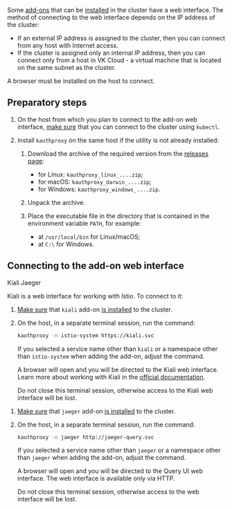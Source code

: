 Some [add-ons](../../concepts/addons-and-settings/addons) that can be [installed](../../service-management/addons/manage-addons) in the cluster have a web interface. The method of connecting to the web interface depends on the IP address of the cluster:

- If an external IP address is assigned to the cluster, then you can connect from any host with Internet access.
- If the cluster is assigned only an internal IP address, then you can connect only from a host in VK Cloud - a virtual machine that is located on the same subnet as the cluster.

A browser must be installed on the host to connect.

## Preparatory steps

1. On the host from which you plan to connect to the add-on web interface, [make sure](../kubectl#checking_the_connection_to_the_cluster) that you can connect to the cluster using `kubectl`.

1. Install `kauthproxy` on the same host if the utility is not already installed:

   1. Download the archive of the required version from the [releases page](https://github.com/int128/kauthproxy/releases):

      - for Linux: `kauthproxy_linux_....zip`;
      - for macOS: `kauthproxy_darwin_....zip`;
      - for Windows: `kauthproxy_windows_....zip`.

   1. Unpack the archive.

   1. Place the executable file in the directory that is contained in the environment variable `PATH`, for example:

      - at `/usr/local/bin` for Linux/macOS;
      - at `C:\` for Windows.

## Connecting to the add-on web interface

<tabs>
<tablist>
<tab>Kiali</tab>
<tab>Jaeger</tab>
</tablist>
<tabpanel>

Kiali is a web interface for working with Istio. To connect to it:

1. [Make sure](../../service-management/addons/manage-addons#viewing_addons) that `kiali` add-on [is installed](../../service-management/addons/advanced-installation/install-advanced-kiali) to the cluster.
1. On the host, in a separate terminal session, run the command:

   ```bash
   kauthproxy -n istio-system https://kiali.svc
   ```

   If you selected a service name other than `kiali` or a namespace other than `istio-system` when adding the add-on, adjust the command.

   A browser will open and you will be directed to the Kiali web interface. Learn more about working with Kiali in the [official documentation](https://kiali.io/docs/features/).

   <warn>

   Do not close this terminal session, otherwise access to the Kiali web interface will be lost.

   </warn>

</tabpanel>
<tabpanel>

1. [Make sure](../../service-management/addons/manage-addons#viewing_addons) that `jaeger` add-on [is installed](../../service-management/addons/advanced-installation/install-advanced-jaeger) to the cluster.
1. On the host, in a separate terminal session, run the command:

   ```bash
   kauthproxy -n jaeger http://jaeger-query.svc
   ```

   If you selected a service name other than `jaeger` or a namespace other than `jaeger` when adding the add-on, adjust the command.

   A browser will open and you will be directed to the Query UI web interface. The web interface is available only via HTTP.

   <warn>

   Do not close this terminal session, otherwise access to the web interface will be lost.

   </warn>

</tabpanel>
</tabs>
